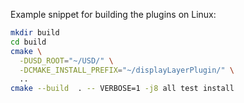 Example snippet for building the plugins on Linux:
```bash
mkdir build
cd build
cmake \
  -DUSD_ROOT="~/USD/" \
  -DCMAKE_INSTALL_PREFIX="~/displayLayerPlugin/" \
  ..
cmake --build  . -- VERBOSE=1 -j8 all test install
```